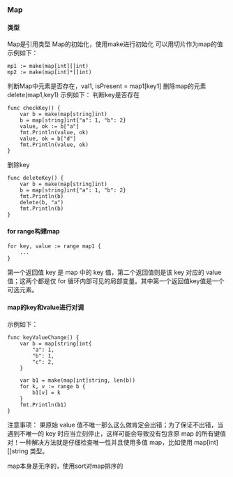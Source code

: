 ### Map

#### 类型
Map是引用类型
Map的初始化，使用make进行初始化
可以用切片作为map的值
示例如下：
```
mp1 := make(map[int][]int)
mp2 := make(map[int]*[]int)
```
判断Map中元素是否存在，val1, isPresent = map1[key1]
删除map的元素 delete(map1,key1)
示例如下：
判断key是否存在
```
func checkKey() {
	var b = make(map[string]int)
	b = map[string]int{"a": 1, "b": 2}
	value, ok := b["a"]
	fmt.Println(value, ok)
	value, ok = b["d"]
	fmt.Println(value, ok)
}
```
删除key
```
func deleteKey() {
	var b = make(map[string]int)
	b = map[string]int{"a": 1, "b": 2}
	fmt.Println(b)
	delete(b, "a")
	fmt.Println(b)
}
```
#### for range构建map
```
for key, value := range map1 {
	...
}
```
第一个返回值 key 是 map 中的 key 值，第二个返回值则是该 key 对应的 value 值；这两个都是仅 for 循环内部可见的局部变量。其中第一个返回值key值是一个可选元素。

#### map的key和value进行对调
示例如下：
```
func keyValueChange() {
	var b = map[string]int{
		"a": 1,
		"b": 1,
		"c": 2,
	}

	var b1 = make(map[int]string, len(b))
	for k, v := range b {
		b1[v] = k
	}
	fmt.Println(b1)
}
```
注意事项：
果原始 value 值不唯一那么这么做肯定会出错；为了保证不出错，当遇到不唯一的 key 时应当立刻停止，这样可能会导致没有包含原 map 的所有键值对！一种解决方法就是仔细检查唯一性并且使用多值 map，比如使用 map[int][]string 类型。

map本身是无序的，使用sort对map排序的